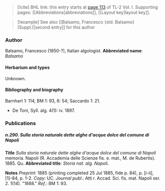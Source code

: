 > [!cite] BHL link: this entry starts at [page 113](https://www.biodiversitylibrary.org/page/33120244) of TL-2 Vol. I.
> Supporting pages: [[Abbreviations|abbreviations]], [[Layout key|layout key]].

> [!example] See also [[Balsamo, Francesco {std. Balsamo} (Suppl.)|second entry]] for this author

### Author

Balsamo, Francesco (1850-?), Italian algologist. 
**Abbreviated name**: *Balsamo*

#### Herbarium and types

Unknown.

#### Bibliography and biography

Barnhart 1: 114, BM 1: 93, 6: 54; Saccardo 1: 21.
- De Toni, Syll. alg. 4(1): iv. 1897.

### Publications

##### n.290. Sulla storia naturale dette alghe d'acque dolce del comune di Napoli

**Title**
*Sulla storia naturale dette alghe d'acque dolce del comune di Napoli* memoria. Napoli (R. Accademia delle Scienze fis. e. mat., M. de Rubertis). 1885. Qu.
**Abbreviated title**: *Storia nat. alg. Napoli*.

**Notes**
*Preprint*: 1885 (printing completed 25 Jul 1885, fide p. 84), p. \[i-ii\], \[1\]-84, p. 1-2. *Copy*: UC.
*Journal publ*.: Atti r. Accad. Sci. fis. mat. Napoli ser. 2. 1(14). "1888."
*Ref*.: BM 1: 93.

